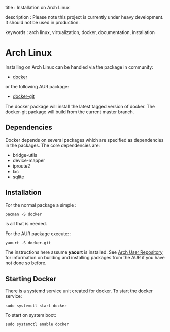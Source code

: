 title
:   Installation on Arch Linux

description
:   Please note this project is currently under heavy development. It
    should not be used in production.

keywords
:   arch linux, virtualization, docker, documentation, installation

# Arch Linux

Installing on Arch Linux can be handled via the package in community:

-   [docker][]

or the following AUR package:

-   [docker-git][]

The docker package will install the latest tagged version of docker. The
docker-git package will build from the current master branch.

## Dependencies

Docker depends on several packages which are specified as dependencies
in the packages. The core dependencies are:

-   bridge-utils
-   device-mapper
-   iproute2
-   lxc
-   sqlite

## Installation

For the normal package a simple :

    pacman -S docker

is all that is needed.

For the AUR package execute: :

    yaourt -S docker-git

The instructions here assume **yaourt** is installed. See [Arch User
Repository][] for information on building and installing packages from
the AUR if you have not done so before.

## Starting Docker

There is a systemd service unit created for docker. To start the docker
service:

    sudo systemctl start docker

To start on system boot:

    sudo systemctl enable docker

  [docker]: https://www.archlinux.org/packages/community/x86_64/docker/
  [docker-git]: https://aur.archlinux.org/packages/docker-git/
  [Arch User Repository]: https://wiki.archlinux.org/index.php/Arch_User_Repository#Installing_packages

